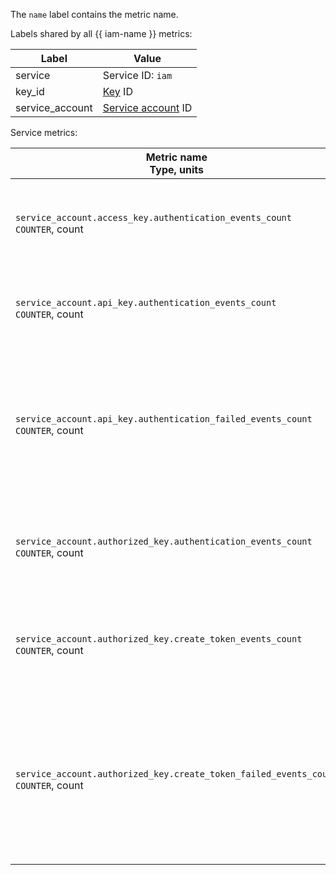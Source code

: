 The `name` label contains the metric name.

Labels shared by all {{ iam-name }} metrics:

| Label | Value |
| --- | --- |
| service | Service ID: `iam` |
| key_id | [Key](../../../iam/concepts/index.md#keys) ID |
| service_account | [Service account](../../../iam/concepts/users/service-accounts.md) ID |

Service metrics:

| Metric name<br>Type, units | Description<br>Labels |
| --- | --- |
| `service_account.access_key.authentication_events_count`<br>`COUNTER`, count | Number of authentication events using the service account's static access key |
| `service_account.api_key.authentication_events_count`<br>`COUNTER`, count | Number of authentication events using the service account's API key |
| `service_account.api_key.authentication_failed_events_count`<br>`COUNTER`, count | Number of failed authentication events using the service account's API key<br>This metric features the `code` label containing the error code. |
| `service_account.authorized_key.authentication_events_count`<br>`COUNTER`, count | Number of authentication events using the service account's authorized key |
| `service_account.authorized_key.create_token_events_count`<br>`COUNTER`, count | Number of token creation events using the service account's authorized key |
| `service_account.authorized_key.create_token_failed_events_count`<br>`COUNTER`, count | Number of failed token creation events using the service account's authorized key<br>This metric features the `code` label containing the error code. |
